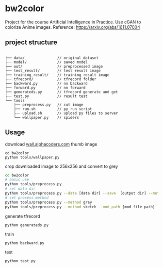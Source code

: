 # bw2color
Project for the course Artificial Intelligence in Practice.
Use cGAN to colorize Anime images.
Reference: https://arxiv.org/abs/1611.07004

## project structure

```vim

├── data/               // original dataset
├── model/              // saved model
├── out/                // preprocessed image
├── test_result/        // test result image
├── training_result/    // training result image 
├── tfrecord/           // tfrecord folder
├── backward.py         // nn backward
├── forward.py          // nn forward
├── generateds.py       // tfrecord generate and get
├── test.py             // result test
└── tools           
    ├── preprocess.py   // cut image
    ├── run.sh          // py run script
    ├── upload.sh       // upload py files to server
    └── wallpaper.py    // spiders
```

## Usage

download [wall.alphacoders.com](https://wall.alphacoders.com) thumb image

    cd bw2color
    python tools/wallpaper.py

crop downloaded image to 256x256 and convert to grey

```bash
cd bw2color
# basic use
python tools/preprocess.py
# set data dir
python tools/preprocess.py --data [data dir] --save  [output dir] --method
# set process method
python tools/preprocess.py --method gray
python tools/preprocess.py --method sketch --mod_path [mod file path]
```

generate tfrecord

    python generateds.py
    
train

    python backward.py

test

    python test.py

